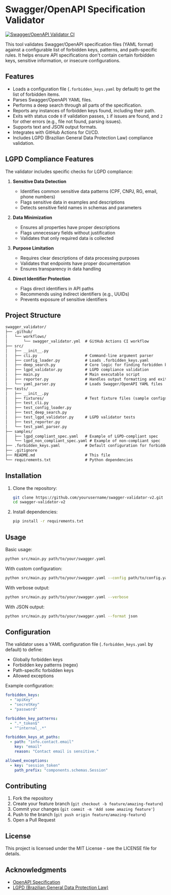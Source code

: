 # Swagger/OpenAPI Specification Validator


[![Swagger/OpenAPI Validator CI](https://github.com/geavenx/swagger-validator-v2/actions/workflows/swagger_validator.yml/badge.svg)](https://github.com/geavenx/swagger-validator-v2/actions/workflows/swagger_validator.yml)

This tool validates Swagger/OpenAPI specification files (YAML format) against a configurable list of forbidden keys, patterns, and path-specific rules. It helps ensure API specifications don't contain certain forbidden keys, sensitive information, or insecure configurations.

## Features

- Loads a configuration file (`.forbidden_keys.yaml` by default) to get the list of forbidden items.
- Parses Swagger/OpenAPI YAML files.
- Performs a deep search through all parts of the specification.
- Reports any instances of forbidden keys found, including their path.
- Exits with status code `0` if validation passes, `1` if issues are found, and `2` for other errors (e.g., file not found, parsing issues).
- Supports text and JSON output formats.
- Integrates with GitHub Actions for CI/CD.
- Includes LGPD (Brazilian General Data Protection Law) compliance validation.

## LGPD Compliance Features

The validator includes specific checks for LGPD compliance:

1. **Sensitive Data Detection**
   - Identifies common sensitive data patterns (CPF, CNPJ, RG, email, phone numbers)
   - Flags sensitive data in examples and descriptions
   - Detects sensitive field names in schemas and parameters

2. **Data Minimization**
   - Ensures all properties have proper descriptions
   - Flags unnecessary fields without justification
   - Validates that only required data is collected

3. **Purpose Limitation**
   - Requires clear descriptions of data processing purposes
   - Validates that endpoints have proper documentation
   - Ensures transparency in data handling

4. **Direct Identifier Protection**
   - Flags direct identifiers in API paths
   - Recommends using indirect identifiers (e.g., UUIDs)
   - Prevents exposure of sensitive identifiers

## Project Structure

```txt
swagger_validator/
├── .github/
│   └── workflows/
│       └── swagger_validator.yml  # GitHub Actions CI workflow
├── src/
│   ├── __init__.py
│   ├── cli.py                     # Command-line argument parser
│   ├── config_loader.py           # Loads .forbidden_keys.yaml
│   ├── deep_search.py             # Core logic for finding forbidden keys
│   ├── lgpd_validator.py          # LGPD compliance validation
│   ├── main.py                    # Main executable script
│   ├── reporter.py                # Handles output formatting and exit codes
│   └── yaml_parser.py             # Loads Swagger/OpenAPI YAML files
├── tests/
│   ├── __init__.py
│   ├── fixtures/                  # Test fixture files (sample configs, specs)
│   ├── test_cli.py
│   ├── test_config_loader.py
│   ├── test_deep_search.py
│   ├── test_lgpd_validator.py     # LGPD validator tests
│   ├── test_reporter.py
│   └── test_yaml_parser.py
├── samples/
│   ├── lgpd_compliant_spec.yaml   # Example of LGPD-compliant spec
│   └── lgpd_non_compliant_spec.yaml # Example of non-compliant spec
├── .forbidden_keys.yaml           # Default configuration for forbidden keys
├── .gitignore
├── README.md                      # This file
└── requirements.txt               # Python dependencies
```

## Installation

1. Clone the repository:

   ```bash
   git clone https://github.com/yourusername/swagger-validator-v2.git
   cd swagger-validator-v2
   ```

2. Install dependencies:

   ```bash
   pip install -r requirements.txt
   ```

## Usage

Basic usage:

```bash
python src/main.py path/to/your/swagger.yaml
```

With custom configuration:

```bash
python src/main.py path/to/your/swagger.yaml --config path/to/config.yaml
```

With verbose output:

```bash
python src/main.py path/to/your/swagger.yaml --verbose
```

With JSON output:

```bash
python src/main.py path/to/your/swagger.yaml --format json
```

## Configuration

The validator uses a YAML configuration file (`.forbidden_keys.yaml` by default) to define:

- Globally forbidden keys
- Forbidden key patterns (regex)
- Path-specific forbidden keys
- Allowed exceptions

Example configuration:

```yaml
forbidden_keys:
  - "apiKey"
  - "secretKey"
  - "password"

forbidden_key_patterns:
  - ".*_token$"
  - "^internal_.*"

forbidden_keys_at_paths:
  - path: "info.contact.email"
    key: "email"
    reason: "Contact email is sensitive."

allowed_exceptions:
  - key: "session_token"
    path_prefix: "components.schemas.Session"
```

## Contributing

1. Fork the repository
2. Create your feature branch (`git checkout -b feature/amazing-feature`)
3. Commit your changes (`git commit -m 'Add some amazing feature'`)
4. Push to the branch (`git push origin feature/amazing-feature`)
5. Open a Pull Request

## License

This project is licensed under the MIT License - see the LICENSE file for details.

## Acknowledgments

- [OpenAPI Specification](https://swagger.io/specification/)
- [LGPD (Brazilian General Data Protection Law)](https://www.gov.br/cidadania/pt-br/acesso-a-informacao/lgpd)

